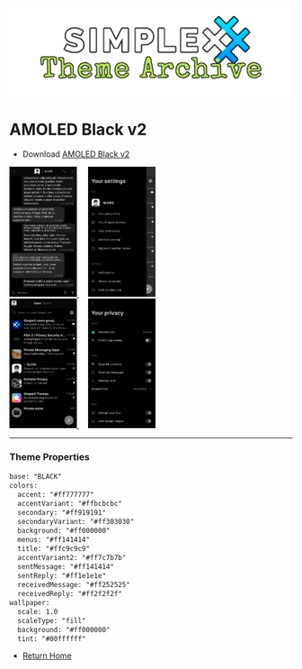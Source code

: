 ![SxC Theme Archive Banner](../resources/SxC_themeBanner.png)

# AMOLED Black v2

* Download [AMOLED Black v2](../themes/SxC_AMOLEDblackV2.theme)

<a href="../screenshots/SxC_AMOLEDblackV201.jpg" target="_blank">
	<img src="../screenshots/SxC_AMOLEDblackV201.jpg" width="120">
</a>&nbsp;&nbsp;&nbsp;
<a href="../screenshots/SxC_AMOLEDblackV202.jpg" target="_blank">
	<img src="../screenshots/SxC_AMOLEDblackV202.jpg" width="120">
</a>
<br>
<a href="../screenshots/SxC_AMOLEDblackV203.jpg" target="_blank">
	<img src="../screenshots/SxC_AMOLEDblackV203.jpg" width="120">
</a>&nbsp;&nbsp;&nbsp;
<a href="../screenshots/SxC_AMOLEDblackV204.jpg" target="_blank">
	<img src="../screenshots/SxC_AMOLEDblackV204.jpg" width="120">
</a>

----
### Theme Properties
```
base: "BLACK"
colors:
  accent: "#ff777777"
  accentVariant: "#ffbcbcbc"
  secondary: "#ff919191"
  secondaryVariant: "#ff303030"
  background: "#ff000000"
  menus: "#ff141414"
  title: "#ffc9c9c9"
  accentVariant2: "#ff7c7b7b"
  sentMessage: "#ff141414"
  sentReply: "#ff1e1e1e"
  receivedMessage: "#ff252525"
  receivedReply: "#ff2f2f2f"
wallpaper:
  scale: 1.0
  scaleType: "fill"
  background: "#ff000000"
  tint: "#00ffffff"
```

* [Return Home](../)
